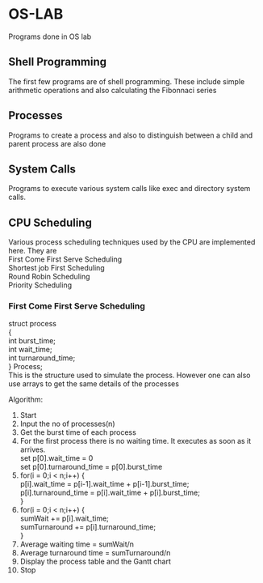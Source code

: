 # OS-LAB
Programs done in OS lab

## Shell Programming
The first few programs are of shell programming. These include simple arithmetic operations and also calculating the Fibonnaci series

## Processes
Programs to create a process and also to distinguish between a child and parent process are also done

## System Calls
Programs to execute various system calls like exec and directory system calls.

## CPU Scheduling
Various process scheduling techniques used by the CPU are implemented here. They are  
First Come First Serve Scheduling  
Shortest job First Scheduling  
Round Robin Scheduling  
Priority Scheduling

### First Come First Serve Scheduling

struct process  
{  
   int burst_time;    
   int wait_time;  
   int turnaround_time;  
} Process;  
This is the structure used to simulate the process. However one can also use arrays to get the same details of the processes

Algorithm:  
1. Start
2. Input the no of processes(n)  
3. Get the burst time of each process
4. For the first process there is no waiting time. It executes as soon as it arrives.   
   set p[0].wait_time = 0  
   set p[0].turnaround_time = p[0].burst_time
5. for(i = 0;i < n;i++) {  
      p[i].wait_time = p[i-1].wait_time + p[i-1].burst_time;  
      p[i].turnaround_time = p[i].wait_time + p[i].burst_time;  
   }  
6. for(i = 0;i < n;i++) {  
      sumWait += p[i].wait_time;  
      sumTurnaround += p[i].turnaround_time;  
   }
7. Average waiting time = sumWait/n  
8. Average turnaround time = sumTurnaround/n    
9. Display the process table and the Gantt chart
10. Stop
     
